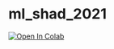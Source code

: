 # ml_shad_2021

[![Open In Colab](https://colab.research.google.com/assets/colab-badge.svg)](https://colab.research.google.com/github/ashagraev/ml_shad_2021/blob/master/)

